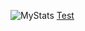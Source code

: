 ![MyStats](https://github-readme-stats.vercel.app/api?username=sarwinr&show_icons=true&theme=gruvbox)
[Test](https://www.google.com/)

